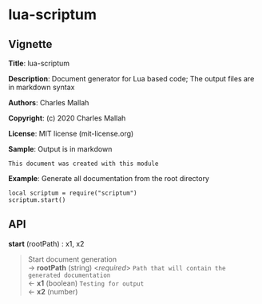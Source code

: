 # lua-scriptum

## Vignette

**Title**:
lua-scriptum

**Description**:
Document generator for Lua based code;
The output files are in markdown syntax

**Authors**:
Charles Mallah

**Copyright**:
(c) 2020 Charles Mallah

**License**:
MIT license (mit-license.org)

**Sample**:
Output is in markdown

    This document was created with this module

**Example**:
Generate all documentation from the root directory

    local scriptum = require("scriptum")
    scriptum.start()

## API

**start** (rootPath) : x1, x2  

> Start document generation  
> &rarr; **rootPath** (string) <*required*> `Path that will contain the generated documentation`  
> &larr; **x1** (boolean) `Testing for output`  
> &larr; **x2** (number)  
